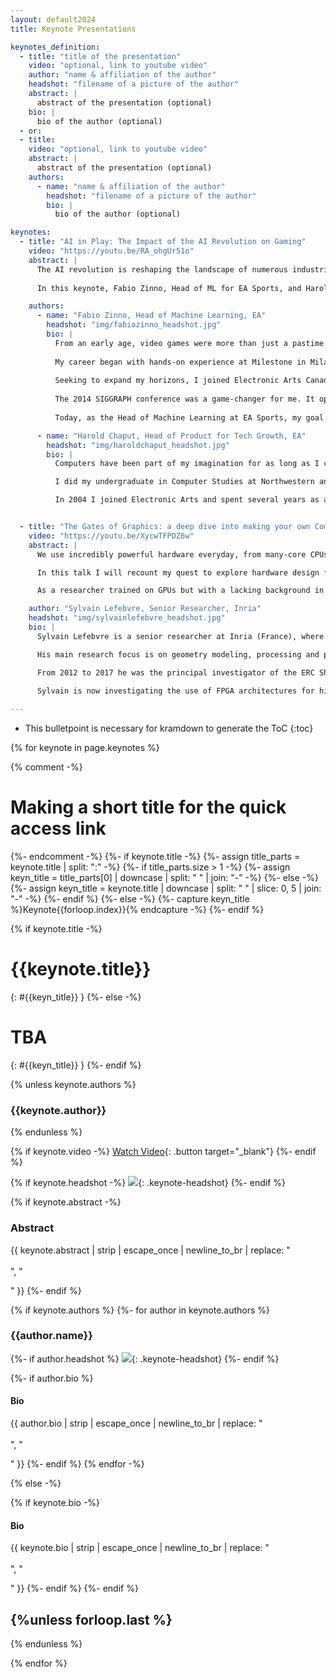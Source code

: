 ```yaml
---
layout: default2024
title: Keynote Presentations

keynotes_definition:
  - title: "title of the presentation"
    video: "optional, link to youtube video"
    author: "name & affiliation of the author"
    headshot: "filename of a picture of the author"
    abstract: |
      abstract of the presentation (optional)
    bio: |
      bio of the author (optional)
  - or:
  - title:
    video: "optional, link to youtube video"
    abstract: |
      abstract of the presentation (optional)
    authors:
      - name: "name & affiliation of the author"
        headshot: "filename of a picture of the author"
        bio: |
          bio of the author (optional)

keynotes:
  - title: "AI in Play: The Impact of the AI Revolution on Gaming"
    video: "https://youtu.be/RA_ohgUr51o"
    abstract: |
      The AI revolution is reshaping the landscape of numerous industries with groundbreaking technologies like ChatGPT, Midjourney, and others at the forefront. These innovations are not only technological breakthroughs; they are fundamentally altering how we develop and interact with tech, including video games.
      
      In this keynote, Fabio Zinno, Head of ML for EA Sports, and Harold Chaput, Head of Product for EA Tech Growth & SEED, will unpack the implications of these advancements for the gaming industry. We will explore the immediate impact and long-term potential of AI in gaming, highlighting the significance of recent breakthroughs for game development and player engagement. Our presentation will outline the exciting opportunities these technologies unlock, providing actionable insights into how they are poised to propel the industry forward. Join us as we discuss the transformative role of AI in gaming today and envision its future trajectory in revolutionizing digital entertainment.

    authors:
      - name: "Fabio Zinno, Head of Machine Learning, EA"
        headshot: "img/fabiozinno_headshot.jpg"
        bio: |
          From an early age, video games were more than just a pastime for me - they were a window into other worlds, and the complex systems that drove them fascinated me. This curiosity led me to pursue a Master Degree in Computer Science in Milan, hoping to one day become a professional game developer.
          
          My career began with hands-on experience at Milestone in Milan, where I honed my skills developing racing games, one of my favorite genres since the epic Revs by Geoff Crammond. 
          
          Seeking to expand my horizons, I joined Electronic Arts Canada, where I delved deeper into the mechanics of gaming, focusing on character animation and physics.
          
          The 2014 SIGGRAPH conference was a game-changer for me. It opened my eyes to the untapped potential of machine learning in game development. This wasn't just an evolution; it was a revolution waiting to happen.
          
          Today, as the Head of Machine Learning at EA Sports, my goal is to harness these advanced technologies within game development, aiming to create better workflows and push the boundaries of realism and player engagement.

      - name: "Harold Chaput, Head of Product for Tech Growth, EA"
        headshot: "img/haroldchaput_headshot.jpg"
        bio: |
          Computers have been part of my imagination for as long as I can remember. I spent many a Summer day at the local Radio Shack teaching myself to program by copying code from Byte magazine. I would haunt computer stores through high school and played every game I could get my hands on.

          I did my undergraduate in Computer Studies at Northwestern and worked at an educational software company building, among other things, a simulated retail MMO to teach economics to high school students. I got my PhD in Computer Sciences from UT Austin studying neural models of infant cognitive development and their application to mobile robot control.

          In 2004 I joined Electronic Arts and spent several years as a software engineer, then as Technical Director for FIFA Gameplay, World Cup 2010 South Africa, FIFA Ultimate Team Server Dev, and Mass Effect: Andromeda. In 2017 I joined and then led AILab, an AI research team, which merged last year with the SEED to become part of EA’s central Tech Growth Strategy team. As the Head of Product for Tech Growth, I’m merging my two passions — AI and video games — to bring about the next generation of digital entertainment.


  - title: "The Gates of Graphics: a deep dive into making your own Computer Graphics hardware"
    video: "https://youtu.be/XycwTFPDZ6w"
    abstract: |
      We use incredibly powerful hardware everyday, from many-core CPUs to GPUs of extreme performance. This has created unprecedented and exciting opportunities, but the increase in complexity inside our computers has become hard to grasp. This makes it difficult to understand, to explain and to experiment with the hardware that lies between our code and the pixels on our screen.

      In this talk I will recount my quest to explore hardware design for Computer Graphics, using inexpensive FPGAs and modern open-source tools. Through strange examples and uncanny architectures, we will see how little it takes, in fact, to do interesting graphics effects and design your own specialized hardware. We will discuss whether and when this can make sense nowadays.

      As a researcher trained on GPUs but with a lacking background in hardware design, I'll share what I learned, what I was able to make, the mistakes and surprises I faced, the great community I met along the way, and what this can mean for us as Computer Graphics enthusiasts and researchers.

    author: "Sylvain Lefebvre, Senior Researcher, Inria"
    headshot: "img/sylvainlefebvre_headshot.jpg"
    bio: |
      Sylvain Lefebvre is a senior researcher at Inria (France), where he leads the MFX team.

      His main research focus is on geometry modeling, processing and procedural synthesis in the context of additive manufacturing, most often targeting GPU algorithms. Sylvain received the EUROGRAPHICS Young Researcher Award in 2010.

      From 2012 to 2017 he was the principal investigator of the ERC ShapeForge (StG) and IceXL (PoC) projects. He created and is the lead developer of the IceSL software for additive manufacturing.
      
      Sylvain is now investigating the use of FPGA architectures for his research, for education and for fun. He develops the Silice language for this purpose.

---
```


* This bulletpoint is necessary for kramdown to generate the ToC
{:toc}


{% for keynote in page.keynotes %}

{% comment -%}
# Making a short title for the quick access link
{%- endcomment -%}
{%- if keynote.title -%}
  {%- assign title_parts = keynote.title | split: ":" -%}
  {%- if title_parts.size > 1 -%}
    {%- assign keyn_title = title_parts[0] | downcase | split: " " | join: "-" -%}
  {%- else -%}
    {%- assign keyn_title = keynote.title | downcase | split: " " | slice: 0, 5 | join: "-" -%}
  {%- endif %}
{%- else -%}
  {%- capture keyn_title %}Keynote{{forloop.index}}{% endcapture -%}
{%- endif %}


{% if keynote.title -%}
# {{keynote.title}}
{: #{{keyn_title}} }
{%- else -%}
# TBA
{: #{{keyn_title}} }
{%- endif %}

{% unless keynote.authors %}
### {{keynote.author}}
{% endunless %}

{% if keynote.video -%}
[Watch Video]({{keynote.video}}){: .button target="_blank"}
{%- endif %}

{% if keynote.headshot -%}
![]({{keynote.headshot}}){: .keynote-headshot}
{%- endif %}

{% if keynote.abstract -%}
### Abstract
{{ keynote.abstract | strip | escape_once | newline_to_br | replace: "<br />
<br />
", "

" }}
{%- endif %}


{% if keynote.authors %}
  {%- for author in keynote.authors %}
### {{author.name}}
  {%- if author.headshot %}
![]({{author.headshot}}){: .keynote-headshot}
  {%- endif %}

  {%- if author.bio %}
#### Bio
{{ author.bio | strip | escape_once | newline_to_br | replace: "<br />
<br />
", "

" }}
  {%- endif %}
  {% endfor -%}

{% else -%}

  {% if keynote.bio -%}
#### Bio
{{ keynote.bio | strip | escape_once | newline_to_br | replace: "<br />
<br />
", "

" }}
  {%- endif %}
{%- endif %}

{%unless forloop.last %}
---
{% endunless %}

{% endfor %}
